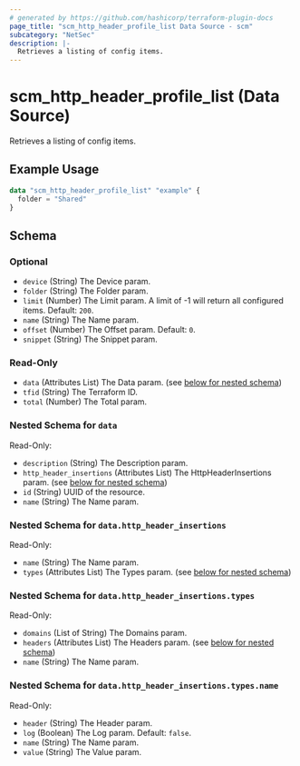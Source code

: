 ```yaml
---
# generated by https://github.com/hashicorp/terraform-plugin-docs
page_title: "scm_http_header_profile_list Data Source - scm"
subcategory: "NetSec"
description: |-
  Retrieves a listing of config items.
---
```


# scm_http_header_profile_list (Data Source)

Retrieves a listing of config items.

## Example Usage

```terraform
data "scm_http_header_profile_list" "example" {
  folder = "Shared"
}
```

<!-- schema generated by tfplugindocs -->
## Schema

### Optional

- `device` (String) The Device param.
- `folder` (String) The Folder param.
- `limit` (Number) The Limit param. A limit of -1 will return all configured items. Default: `200`.
- `name` (String) The Name param.
- `offset` (Number) The Offset param. Default: `0`.
- `snippet` (String) The Snippet param.

### Read-Only

- `data` (Attributes List) The Data param. (see [below for nested schema](#nestedatt--data))
- `tfid` (String) The Terraform ID.
- `total` (Number) The Total param.

<a id="nestedatt--data"></a>
### Nested Schema for `data`

Read-Only:

- `description` (String) The Description param.
- `http_header_insertions` (Attributes List) The HttpHeaderInsertions param. (see [below for nested schema](#nestedatt--data--http_header_insertions))
- `id` (String) UUID of the resource.
- `name` (String) The Name param.

<a id="nestedatt--data--http_header_insertions"></a>
### Nested Schema for `data.http_header_insertions`

Read-Only:

- `name` (String) The Name param.
- `types` (Attributes List) The Types param. (see [below for nested schema](#nestedatt--data--http_header_insertions--types))

<a id="nestedatt--data--http_header_insertions--types"></a>
### Nested Schema for `data.http_header_insertions.types`

Read-Only:

- `domains` (List of String) The Domains param.
- `headers` (Attributes List) The Headers param. (see [below for nested schema](#nestedatt--data--http_header_insertions--types--headers))
- `name` (String) The Name param.

<a id="nestedatt--data--http_header_insertions--types--headers"></a>
### Nested Schema for `data.http_header_insertions.types.name`

Read-Only:

- `header` (String) The Header param.
- `log` (Boolean) The Log param. Default: `false`.
- `name` (String) The Name param.
- `value` (String) The Value param.
